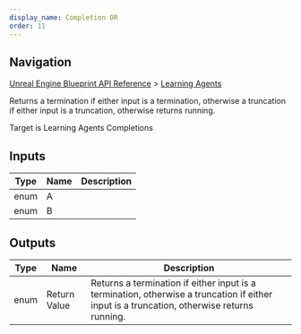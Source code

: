 ```yaml
---
display_name: Completion OR
order: 11
---
```

## Navigation

[Unreal Engine Blueprint API Reference](https://dev.epicgames.com/documentation/en-us/unreal-engine/BlueprintAPI) > [Learning Agents](https://dev.epicgames.com/documentation/en-us/unreal-engine/BlueprintAPI/LearningAgents)

Returns a termination if either input is a termination, otherwise a truncation if either input is a truncation, otherwise returns running.

Target is Learning Agents Completions

## Inputs

| Type | Name | Description |
| --- | --- | --- |
| enum | A |  |
| enum | B |  |

## Outputs

| Type | Name | Description |
| --- | --- | --- |
| enum | Return Value | Returns a termination if either input is a termination, otherwise a truncation if either input is a truncation, otherwise returns running. |
